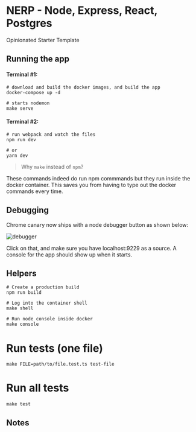 # NERP - Node, Express, React, Postgres

Opinionated Starter Template

## Running the app

#### Terminal #1:
```
# download and build the docker images, and build the app
docker-compose up -d

# starts nodemon
make serve
```

#### Terminal #2:
```
# run webpack and watch the files
npm run dev

# or
yarn dev
```

> Why `make` instead of `npm`?

These commands indeed do run npm commmands but they run inside the docker
container. This saves you from having to type out the docker commands every time.

## Debugging

Chrome canary now ships with a node debugger button as shown below:

![debugger](https://d3vv6lp55qjaqc.cloudfront.net/items/1i0C2O2n1G2F370V2r2N/%5Ba59661ea9da99b4d5a5739016404bb34%5D_Screenshot%25202017-05-23%252005.05.21.png?X-CloudApp-Visitor-Id=1754851&v=e920ded3)

Click on that, and make sure you have localhost:9229 as a source. A console for
the app should show up when it starts.

## Helpers
```
# Create a production build
npm run build

# Log into the container shell
make shell

# Run node console inside docker
make console
```

# Run tests (one file)
```
make FILE=path/to/file.test.ts test-file
```

# Run all tests
```
make test
```

## Notes
